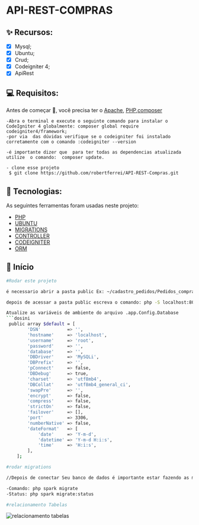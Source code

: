 # API-REST-COMPRAS

## ✨ Recursos:
- [x] Mysql;
- [x] Ubuntu;
- [x] Crud;
- [x] Codeigniter 4;
- [x] ApiRest

## 💻 Requisitos:

Antes de começar :checkered_flag:, você precisa ter o [Apache](https://httpd.apache.org/download.cgi), [PHP](https://www.php.net/downloads.php),[composer](https://getcomposer.org) 
```
-Abra o terminal e execute o seguinte comando para instalar o CodeIgniter 4 globalmente: composer global require codeigniter4/framework;
-por via  das dúvidas verifique se o codeigniter foi instalado corretamente com o comando :codeigniter --version

-é importante dizer que  para ter todas as dependencias atualizada utilize  o comando:  composer update.

- clone esse projeto
 $ git clone https://github.com/robertferrei/API-REST-Compras.git
```

## 🚀 Tecnologias:

As seguintes ferramentas foram usadas neste projeto:


- [PHP]()  
- [UBUNTU]() 
- [MIGRATIONS]()
- [CONTROLLER]()
- [CODEIGNITER]()
- [ORM]()
  
## :checkered_flag: Início


```bash
#Rodar este projeto

é necessario abrir a pasta public Ex: ~/cadastro_pedidos/Pedidos_compras/public

depois de acessar a pasta public escreva o comando: php -S localhost:8000

Atualize as variáveis de ambiente do arquivo .app.Config.Database
```dosini
 public array $default = [
        'DSN'          => '',
        'hostname'     => 'localhost',
        'username'     => 'root',
        'password'     => '',
        'database'     => '',
        'DBDriver'     => 'MySQLi',
        'DBPrefix'     => '',
        'pConnect'     => false,
        'DBDebug'      => true,
        'charset'      => 'utf8mb4',
        'DBCollat'     => 'utf8mb4_general_ci',
        'swapPre'      => '',
        'encrypt'      => false,
        'compress'     => false,
        'strictOn'     => false,
        'failover'     => [],
        'port'         => 3306,
        'numberNative' => false,
        'dateFormat'   => [
            'date'     => 'Y-m-d',
            'datetime' => 'Y-m-d H:i:s',
            'time'     => 'H:i:s',
        ],
    ];
```
```bash
#rodar migrations

//Depois de conectar Seu banco de dados é importante estar fazendo as migrations para que as tabelas sejam inseridas 

-Comando: php spark migrate
-Status: php spark migrate:status
```

```bash
#relacionamento Tabelas
```
![relacionamento tabelas](https://github.com/robertferrei/API-REST-Compras/assets/126025896/ddddee72-4398-44e0-97ac-3e3bcc721357)
